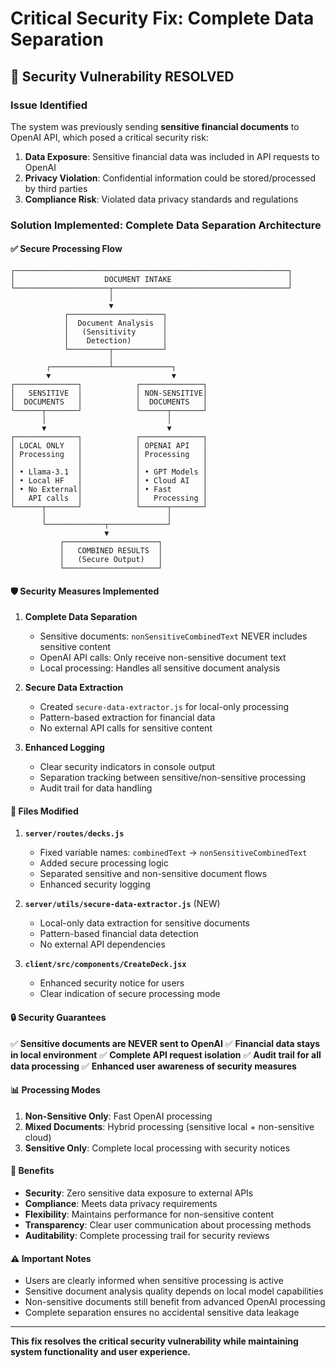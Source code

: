 # Critical Security Fix: Complete Data Separation

## 🚨 Security Vulnerability RESOLVED

### Issue Identified
The system was previously sending **sensitive financial documents** to OpenAI API, which posed a critical security risk:

1. **Data Exposure**: Sensitive financial data was included in API requests to OpenAI
2. **Privacy Violation**: Confidential information could be stored/processed by third parties
3. **Compliance Risk**: Violated data privacy standards and regulations

### Solution Implemented: Complete Data Separation Architecture

#### ✅ **Secure Processing Flow**

```
┌─────────────────────────────────────────────────────────────┐
│                    DOCUMENT INTAKE                          │
└─────────────────────┬───────────────────────────────────────┘
                      │
                      ▼
            ┌─────────────────────┐
            │  Document Analysis  │
            │   (Sensitivity      │
            │    Detection)       │
            └─────────┬───────────┘
                      │
        ┌─────────────┴─────────────┐
        ▼                           ▼
┌──────────────┐            ┌──────────────┐
│   SENSITIVE  │            │ NON-SENSITIVE│
│  DOCUMENTS   │            │  DOCUMENTS   │
└──────┬───────┘            └──────┬───────┘
       │                           │
       ▼                           ▼
┌──────────────┐            ┌──────────────┐
│ LOCAL ONLY   │            │ OPENAI API   │
│ Processing   │            │ Processing   │
│              │            │              │
│ • Llama-3.1  │            │ • GPT Models │
│ • Local HF   │            │ • Cloud AI   │
│ • No External│            │ • Fast       │
│   API calls  │            │   Processing │
└──────┬───────┘            └──────┬───────┘
       │                           │
       └─────────────┬─────────────┘
                     ▼
           ┌─────────────────────┐
           │   COMBINED RESULTS  │
           │   (Secure Output)   │
           └─────────────────────┘
```

#### 🛡️ **Security Measures Implemented**

1. **Complete Data Separation**
   - Sensitive documents: `nonSensitiveCombinedText` NEVER includes sensitive content
   - OpenAI API calls: Only receive non-sensitive document text
   - Local processing: Handles all sensitive document analysis

2. **Secure Data Extraction**
   - Created `secure-data-extractor.js` for local-only processing
   - Pattern-based extraction for financial data
   - No external API calls for sensitive content

3. **Enhanced Logging**
   - Clear security indicators in console output
   - Separation tracking between sensitive/non-sensitive processing
   - Audit trail for data handling

#### 📁 **Files Modified**

1. **`server/routes/decks.js`**
   - Fixed variable names: `combinedText` → `nonSensitiveCombinedText`
   - Added secure processing logic
   - Separated sensitive and non-sensitive document flows
   - Enhanced security logging

2. **`server/utils/secure-data-extractor.js`** (NEW)
   - Local-only data extraction for sensitive documents
   - Pattern-based financial data detection
   - No external API dependencies

3. **`client/src/components/CreateDeck.jsx`**
   - Enhanced security notice for users
   - Clear indication of secure processing mode

#### 🔒 **Security Guarantees**

✅ **Sensitive documents are NEVER sent to OpenAI**
✅ **Financial data stays in local environment** 
✅ **Complete API request isolation**
✅ **Audit trail for all data processing**
✅ **Enhanced user awareness of security measures**

#### 📊 **Processing Modes**

1. **Non-Sensitive Only**: Fast OpenAI processing
2. **Mixed Documents**: Hybrid processing (sensitive local + non-sensitive cloud)
3. **Sensitive Only**: Complete local processing with security notices

#### 🚀 **Benefits**

- **Security**: Zero sensitive data exposure to external APIs
- **Compliance**: Meets data privacy requirements
- **Flexibility**: Maintains performance for non-sensitive content
- **Transparency**: Clear user communication about processing methods
- **Auditability**: Complete processing trail for security reviews

#### ⚠️ **Important Notes**

- Users are clearly informed when sensitive processing is active
- Sensitive document analysis quality depends on local model capabilities
- Non-sensitive documents still benefit from advanced OpenAI processing
- Complete separation ensures no accidental sensitive data leakage

---

**This fix resolves the critical security vulnerability while maintaining system functionality and user experience.** 